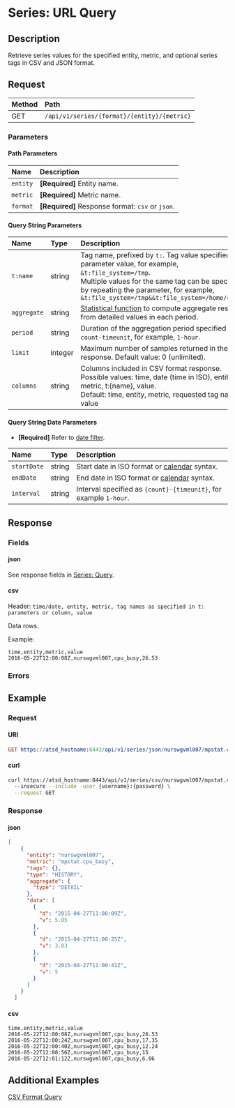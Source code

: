 # Series: URL Query

## Description

Retrieve series values for the specified entity, metric, and optional series tags in CSV and JSON format.

## Request

| **Method** | **Path** |
|:---|:---|
| GET | `/api/v1/series/{format}/{entity}/{metric}` |

### Parameters

#### Path Parameters

| **Name** | **Description** |
|:---|:---|
| `entity` | **[Required]** Entity name. |
| `metric` | **[Required]** Metric name. |
| `format` | **[Required]** Response format: `csv` or `json`. |

#### Query String Parameters

|**Name**|**Type**|**Description**|
|:---|:---|:---|
|`t:name`|string|Tag name, prefixed by `t:`. Tag value specified as a parameter value, for example, `&t:file_system=/tmp`. <br>Multiple values for the same tag can be specified by repeating the parameter, for example, `&t:file_system=/tmp&&t:file_system=/home/export`|
|`aggregate`|string|[Statistical function](../aggregation.md#statistical-functions) to compute aggregate results from detailed values in each period.|
|`period`|string|Duration of the aggregation period specified as `count-timeunit`, for example, `1-hour`.|
|`limit`|integer|Maximum number of samples returned in the response. Default value: 0 (unlimited). |
|`columns`|string|Columns included in CSV format response. <br>Possible values: time, date (time in ISO), entity, metric, t:{name}, value. <br>Default: time, entity, metric, requested tag names, value

#### Query String Date Parameters

* **[Required]** Refer to [date filter](../filter-date.md).

|**Name**|**Type**|**Description**|
|:---|:---|:---|
| `startDate` | string | Start date in ISO format or [calendar](../../../shared/calendar.md) syntax. |
| `endDate` | string | End date in ISO format or [calendar](../../../shared/calendar.md) syntax. |
| `interval` | string | Interval specified as `{count}-{timeunit}`, for example `1-hour`. |

## Response

### Fields

#### json

See response fields in [Series: Query](query.md#response).

#### csv

Header: `time/date, entity, metric, tag names as specified in t: parameters or column, value`

Data rows.

Example:

```ls
time,entity,metric,value
2016-05-22T12:00:08Z,nurswgvml007,cpu_busy,26.53
```

### Errors

## Example

### Request

#### URI

```elm
GET https://atsd_hostname:8443/api/v1/series/json/nurswgvml007/mpstat.cpu_busy?startDate=previous_hour&endDate=now&timeFormat=iso
```

#### curl

```bash
curl https://atsd_hostname:8443/api/v1/series/csv/nurswgvml007/mpstat.cpu_busy?startDate=previous_hour&endDate=now&timeFormat=iso \
  --insecure --include -user {username}:{password} \
  --request GET
```

### Response

#### json

```json
[
    {
      "entity": "nurswgvml007",
      "metric": "mpstat.cpu_busy",
      "tags": {},
      "type": "HISTORY",
      "aggregate": {
        "type": "DETAIL"
      },
      "data": [
        {
          "d": "2015-04-27T11:00:09Z",
          "v": 5.05
        },
        {
          "d": "2015-04-27T11:00:25Z",
          "v": 3.03
        },
        {
          "d": "2015-04-27T11:00:41Z",
          "v": 5
        }
      ]
    }
  ]
```

#### csv

```ls
time,entity,metric,value
2016-05-22T12:00:08Z,nurswgvml007,cpu_busy,26.53
2016-05-22T12:00:24Z,nurswgvml007,cpu_busy,17.35
2016-05-22T12:00:40Z,nurswgvml007,cpu_busy,12.24
2016-05-22T12:00:56Z,nurswgvml007,cpu_busy,15
2016-05-22T12:01:12Z,nurswgvml007,cpu_busy,6.06
```

## Additional Examples

[CSV Format Query](examples/url-query-csv-format.md)
